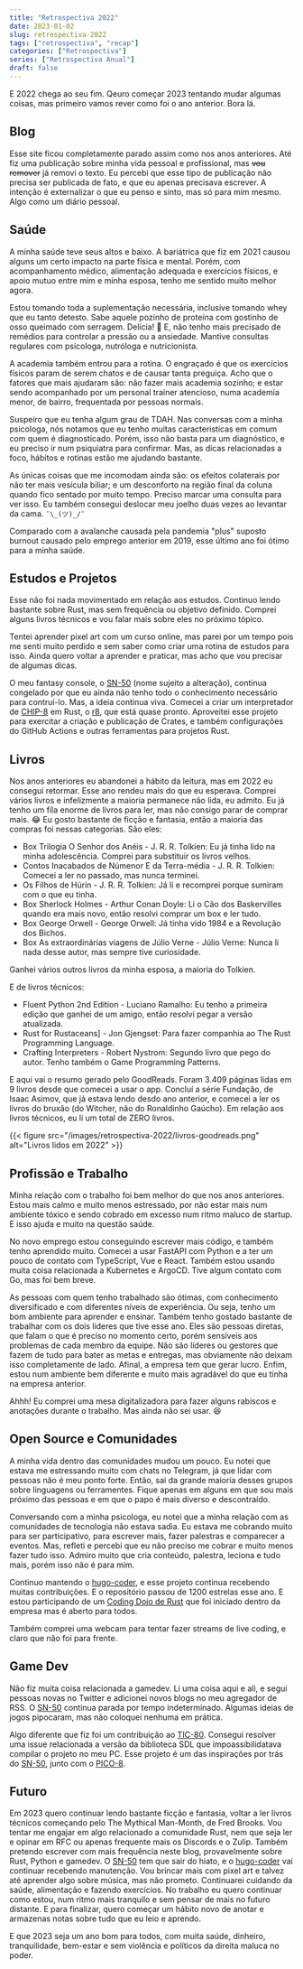 ```yaml
---
title: "Retrospectiva 2022"
date: 2023-01-02
slug: retrospectiva-2022
tags: ["retrospectiva", "recap"]
categories: ["Retrospectiva"]
series: ["Retrospectiva Anual"]
draft: false
---
```


E 2022 chega ao seu fim. Qeuro começar 2023 tentando mudar algumas coisas, mas primeiro vamos rever como foi o ano anterior. Bora lá.

## Blog

Esse site ficou completamente parado assim como nos anos anteriores. Até fiz uma publicação sobre minha vida pessoal e profissional, mas ~~vou remover~~ já removi o texto. Eu percebi que esse tipo de publicação não precisa ser publicada de fato, e que eu apenas precisava escrever. A intenção é externalizar o que eu penso e sinto, mas só para mim mesmo. Algo como um diário pessoal.

## Saúde

A minha saúde teve seus altos e baixo. A bariátrica que fiz em 2021 causou alguns um certo impacto na parte física e mental. Porém, com acompanhamento médico, alimentação adequada e exercícios físicos, e apoio mutuo entre mim e minha esposa, tenho me sentido muito melhor agora.

Estou tomando toda a suplementação necessária, inclusive tomando whey que eu tanto detesto. Sabe aquele pozinho de proteína com gostinho de osso queimado com serragem. Delícia! 🤮 E, não tenho mais precisado de remédios para controlar a pressão ou a ansiedade. Mantive consultas regulares com psicologa, nutróloga e nutricionista.

A academia também entrou para a rotina. O engraçado é que os exercícios físicos param de serem chatos e de causar tanta preguiça. Acho que o fatores que mais ajudaram são: não fazer mais academia sozinho; e estar sendo acompanhado por um personal trainer atencioso, numa academia menor, de bairro, frequentada por pessoas normais.

Suspeiro que eu tenha algum grau de TDAH. Nas conversas com a minha psicologa, nós notamos que eu tenho muitas caracteristicas em comum com quem é diagnosticado. Porém, isso não basta para um diagnóstico, e eu preciso ir num psiquiatra para confirmar. Mas, as dicas relacionadas a foco, hábitos e rotinas estão me ajudando bastante.

As únicas coisas que me incomodam ainda são: os efeitos colaterais por não ter mais vesícula biliar; e um desconforto na região final da coluna quando fico sentado por muito tempo. Preciso marcar uma consulta para ver isso. Eu também consegui deslocar meu joelho duas vezes ao levantar da cama. `¯\_(ツ)_/¯`

Comparado com a avalanche causada pela pandemia "plus" suposto burnout causado pelo emprego anterior em 2019, esse último ano foi ótimo para a minha saúde.

## Estudos e Projetos

Esse não foi nada movimentado em relação aos estudos. Continuo lendo bastante sobre Rust, mas sem frequência ou objetivo definido. Comprei alguns livros técnicos e vou falar mais sobre eles no próximo tópico.

Tentei aprender pixel art com um curso online, mas parei por um tempo pois me senti muito perdido e sem saber como criar uma rotina de estudos para isso. Ainda quero voltar a aprender e praticar, mas acho que vou precisar de algumas dicas.

O meu fantasy console, o [SN-50][sn-50] (nome sujeito a alteração), continua congelado por que eu ainda não tenho todo o conhecimento necessário para contruí-lo. Mas, a ideia continua viva. Comecei a criar um interpretador de [CHIP-8][chip8] em Rust, o [r8][r8], que está quase pronto. Aproveitei esse projeto para exercitar a criação e publicação de Crates, e também configurações do GitHub Actions e outras ferramentas para projetos Rust.

## Livros

Nos anos anteriores eu abandonei a hábito da leitura, mas em 2022 eu consegui retormar. Esse ano rendeu mais do que eu esperava. Comprei vários livros e infelizmente a maioria permanece não lida, eu admito. Eu já tenho um fila enorme de livros para ler, mas não consigo parar de comprar mais. 😂 Eu gosto bastante de ficção e fantasia, então a maioria das compras foi nessas categorias. São eles:

- Box Trilogia O Senhor dos Anéis - J. R. R. Tolkien: Eu já tinha lido na minha adolescência. Comprei para substituir os livros velhos.
- Contos Inacabados de Númenor E da Terra-média - J. R. R. Tolkien: Comecei a ler no passado, mas nunca terminei.
- Os Filhos de Húrin - J. R. R. Tolkien: Já li e recomprei porque sumiram com o que eu tinha.
- Box Sherlock Holmes - Arthur Conan Doyle: Li o Cão dos Baskervilles quando era mais novo, então resolvi comprar um box e ler tudo.
- Box George Orwell - George Orwell: Já tinha vido 1984 e a Revolução dos Bichos.
- Box As extraordinárias viagens de Júlio Verne - Júlio Verne: Nunca li nada desse autor, mas sempre tive curiosidade.

Ganhei vários outros livros da minha esposa, a maioria do Tolkien.

E de livros técnicos:

- Fluent Python 2nd Edition - Luciano Ramalho: Eu tenho a primeira edição que ganhei de um amigo, então resolvi pegar a versão atualizada.
- Rust for Rustaceans] - Jon Gjengset: Para fazer companhia ao The Rust Programming Language.
- Crafting Interpreters - Robert Nystrom: Segundo livro que pego do autor. Tenho também o Game Programming Patterns.

E aqui vai o resumo gerado pelo GoodReads. Foram 3.409 páginas lidas em 9 livros desde que comecei a usar o app. Concluí a série Fundação, de Isaac Asimov, que já estava lendo desdo ano anterior, e comecei a ler os livros do bruxão (do Witcher, não do Ronaldinho Gaúcho). Em relação aos livros técnicos, eu li um total de ZERO livros.

{{< figure src="/images/retrospectiva-2022/livros-goodreads.png" alt="Livros lidos em 2022" >}}

## Profissão e Trabalho

Minha relação com o trabalho foi bem melhor do que nos anos anteriores. Estou mais calmo e muito menos estressado, por não estar mais num ambiente tóxico e sendo cobrado em excesso num ritmo maluco de startup. E isso ajuda e muito na questão saúde.

No novo emprego estou conseguindo escrever mais código, e também tenho aprendido muito. Comecei a usar FastAPI com Python e a ter um pouco de contato com TypeScript, Vue e React. Também estou usando muita coisa relacionada a Kubernetes e ArgoCD. Tive algum contato com Go, mas foi bem breve.

As pessoas com quem tenho trabalhado são ótimas, com conhecimento diversificado e com diferentes níveis de experiência. Ou seja, tenho um bom ambiente para aprender e ensinar. Também tenho gostado bastante de trabalhar com os dois lideres que tive esse ano. Eles são pessoas diretas, que falam o que é preciso no momento certo, porém sensíveis aos problemas de cada membro da equipe. Não são líderes ou gestores que fazem de tudo para bater as metas e entregas, mas obviamente não deixam isso completamente de lado. Afinal, a empresa tem que gerar lucro. Enfim, estou num ambiente bem diferente e muito mais agradável do que eu tinha na empresa anterior.

Ahhh! Eu comprei uma mesa digitalizadora para fazer alguns rabiscos e anotações durante o trabalho. Mas ainda não sei usar. 😆

## Open Source e Comunidades

A minha vida dentro das comunidades mudou um pouco. Eu notei que estava me estressando muito com chats no Telegram, já que lidar com pessoas não é meu ponto forte. Então, sai da grande maioria desses grupos sobre linguagens ou ferramentes. Fique apenas em alguns em que sou mais próximo das pessoas e em que o papo é mais diverso e descontraído.

Conversando com a minha psicologa, eu notei que a minha relação com as comunidades de tecnologia não estava sadia. Eu estava me cobrando muito para ser participativo, para escrever mais, fazer palestras e comparecer a eventos. Mas, refleti e percebi que eu não preciso me cobrar e muito menos fazer tudo isso. Admiro muito que cria conteúdo, palestra, leciona e tudo mais, porém isso não é para mim.

Continuo mantendo o [hugo-coder][hugo-coder], e esse projeto continua recebendo muitas contribuições. E o repositório passou de 1200 estrelas esse ano. E estou participando de um [Coding Dojo de Rust][rust-dojo] que foi iniciado dentro da empresa mas é aberto para todos.

Também comprei uma webcam para tentar fazer streams de live coding, e claro que não foi para frente.

## Game Dev

Não fiz muita coisa relacionada a gamedev. Li uma coisa aqui e ali, e segui pessoas novas no Twitter e adicionei novos blogs no meu agregador de RSS. O [SN-50][sn-50] continua parada por tempo indeterminado. Algumas ideias de jogos pipocaram, mas não coloquei nenhuma em prática.

Algo diferente que fiz foi um contribuição ao [TIC-80][tic80]. Consegui resolver uma issue relacionada a versão da biblioteca SDL que impoassibilidatava compilar o projeto no meu PC. Esse projeto é um das inspirações por trás do [SN-50][sn-50], junto com o [PICO-8][pico8].

## Futuro

Em 2023 quero continuar lendo bastante ficção e fantasia, voltar a ler livros técnicos começando pelo The Mythical Man-Month, de Fred Brooks. Vou tentar me engajar em algo relacionado a comunidade Rust, nem que seja ler e opinar em RFC ou apenas frequente mais os Discords e o Zulip. Também pretendo escrever com mais frequência neste blog, provavelmente sobre Rust, Python e gamedev. O [SN-50][sn-50] tem que sair do hiato, e o [hugo-coder][hugo-coder] vai continuar recebendo manutenção. Vou brincar mais com pixel art e talvez até aprender algo sobre música, mas não prometo. Continuarei cuidando da saúde, alimentação e fazendo exercícios. No trabalho eu quero continuar como estou, num ritmo mais tranquilo e sem pensar de mais no futuro distante. E para finalizar, quero começar um hábito novo de anotar e armazenas notas sobre tudo que eu leio e aprendo.

E que 2023 seja um ano bom para todos, com muita saúde, dinheiro, tranquilidade, bem-estar e sem violência e políticos da direita maluca no poder.

[hugo-coder]: https://github.com/luizdepra/hugo-coder
[sn-50]: https://github.com/TinTeam/SN-50
[chip8]: https://en.wikipedia.org/wiki/CHIP-8
[r8]: https://github.com/luizdepra/r8
[rust-dojo]: https://github.com/Rust-dojo/eventos
[tic80]: https://tic80.com
[pico8]: https://www.lexaloffle.com/pico-8.php
